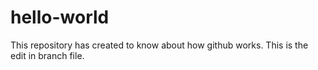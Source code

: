 # hello-world
This repository has created to know about how github works.
This is the edit in branch file.
